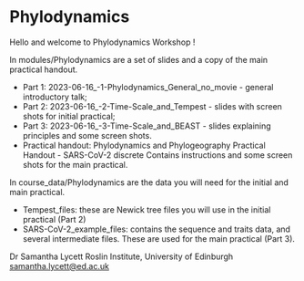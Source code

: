 # Phylodynamics

Hello and welcome to Phylodynamics Workshop !

In modules/Phylodynamics are a set of slides and a copy of the main practical handout.

* Part 1: 2023-06-16_-1-Phylodynamics_General_no_movie - general introductory talk;
* Part 2: 2023-06-16_-2-Time-Scale_and_Tempest - slides with screen shots for initial practical;
* Part 3: 2023-06-16_-3-Time-Scale_and_BEAST - slides explaining principles and some screen shots.
* Practical handout: Phylodynamics and Phylogeography Practical Handout - SARS-CoV-2 discrete
Contains instructions and some screen shots for the main practical.


In course_data/Phylodynamics are the data you will need for the initial and main practical.

* Tempest_files: these are Newick tree files you will use in the initial practical (Part 2)
* SARS-CoV-2_example_files: contains the sequence and traits data, and several intermediate files.  These are used for the main practical (Part 3).



Dr Samantha Lycett
Roslin Institute, University of Edinburgh
samantha.lycett@ed.ac.uk
